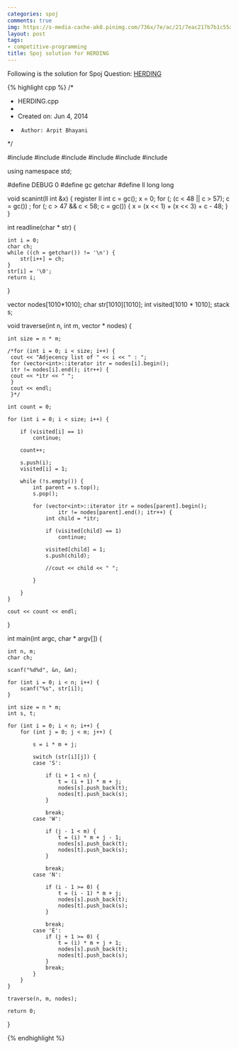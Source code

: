 ```yaml
---
categories: spoj
comments: true
img: https://s-media-cache-ak0.pinimg.com/736x/7e/ac/21/7eac217b7b1c55ab7fd56758e4e181be.jpg
layout: post
tags:
- competitive-programming
title: Spoj solution for HERDING
---
```


Following is the solution for Spoj Question: [HERDING](http://www.spoj.com/problems/HERDING/)

{% highlight cpp %}
/*
 * HERDING.cpp
 *
 *  Created on: Jun 4, 2014
 *      Author: Arpit Bhayani
 */

#include <cstdio>
#include <cstdlib>
#include <iostream>
#include <climits>
#include <vector>
#include <stack>

using namespace std;

#define DEBUG 0
#define gc getchar
#define ll long long

void scanint(ll int &x) {
	register ll int c = gc();
	x = 0;
	for (; (c < 48 || c > 57); c = gc())
		;
	for (; c > 47 && c < 58; c = gc()) {
		x = (x << 1) + (x << 3) + c - 48;
	}
}

int readline(char * str) {

	int i = 0;
	char ch;
	while ((ch = getchar()) != '\n') {
		str[i++] = ch;
	}
	str[i] = '\0';
	return i;
}

vector<int> nodes[1010*1010];
char str[1010][1010];
int visited[1010 * 1010];
stack<int> s;

void traverse(int n, int m, vector<int> * nodes) {

	int size = n * m;

	/*for (int i = 0; i < size; i++) {
	 cout << "Adjecency list of " << i << " : ";
	 for (vector<int>::iterator itr = nodes[i].begin();
	 itr != nodes[i].end(); itr++) {
	 cout << *itr << " ";
	 }
	 cout << endl;
	 }*/

	int count = 0;

	for (int i = 0; i < size; i++) {

		if (visited[i] == 1)
			continue;

		count++;

		s.push(i);
		visited[i] = 1;

		while (!s.empty()) {
			int parent = s.top();
			s.pop();

			for (vector<int>::iterator itr = nodes[parent].begin();
					itr != nodes[parent].end(); itr++) {
				int child = *itr;

				if (visited[child] == 1)
					continue;

				visited[child] = 1;
				s.push(child);

				//cout << child << " ";

			}

		}
	}

	cout << count << endl;

}

int main(int argc, char * argv[]) {

	int n, m;
	char ch;

	scanf("%d%d", &n, &m);

	for (int i = 0; i < n; i++) {
		scanf("%s", str[i]);
	}

	int size = n * m;
	int s, t;

	for (int i = 0; i < n; i++) {
		for (int j = 0; j < m; j++) {

			s = i * m + j;

			switch (str[i][j]) {
			case 'S':

				if (i + 1 < n) {
					t = (i + 1) * m + j;
					nodes[s].push_back(t);
					nodes[t].push_back(s);
				}

				break;
			case 'W':

				if (j - 1 < m) {
					t = (i) * m + j - 1;
					nodes[s].push_back(t);
					nodes[t].push_back(s);
				}

				break;
			case 'N':

				if (i - 1 >= 0) {
					t = (i - 1) * m + j;
					nodes[s].push_back(t);
					nodes[t].push_back(s);
				}

				break;
			case 'E':
				if (j + 1 >= 0) {
					t = (i) * m + j + 1;
					nodes[s].push_back(t);
					nodes[t].push_back(s);
				}
				break;
			}
		}
	}

	traverse(n, m, nodes);

	return 0;
}

{% endhighlight %}